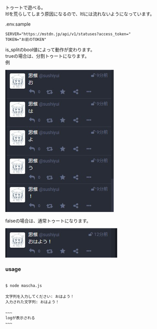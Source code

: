 トゥートで遊べる。  
ltlを荒らしてしまう原因になるので、ltlには流れないようになっています。

.env.sample

```
SERVER="https://mstdn.jp/api/v1/statuses?access_token="
TOKEN="お前のTOKEN"
```

is_splitのbool値によって動作が変わります。  
trueの場合は、分割トゥートになります。  
例

![example](exsplit.jpg)

falseの場合は、通常トゥートになります。

![example](ex.jpg)

### usage

```bash

$ node mascha.js

文字列を入力してください: おはよう！
入力された文字列: おはよう！

~~~
logが表示される
~~~

```